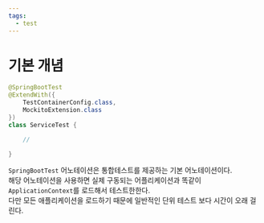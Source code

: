 ```yaml
---
tags:
  - test
---
```

#  기본 개념

```Java
@SpringBootTest
@ExtendWith({
	TestContainerConfig.class,
	MockitoExtension.class
})
class ServiceTest {

	//

}
```
`SpringBootTest` 어노테이션은 통합테스트를 제공하는 기본 어노테이션이다.   
해당 어노테이션을 사용하면 실제 구동되는 어플리케이션과 똑같이 `ApplicationContext`를 로드해서 테스트한한다.   
다만 모든 애플리케이션을 로드하기 때문에 일반적인 단위 테스트 보다 시간이 오래 걸린다.

